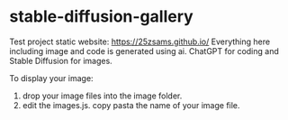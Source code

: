 # stable-diffusion-gallery
Test project static website: https://25zsams.github.io/
Everything here including image and code is generated using ai. ChatGPT for coding and Stable Diffusion for images.

To display your image: 
1. drop your image files into the image folder.
2. edit the images.js. copy pasta the name of your image file.
